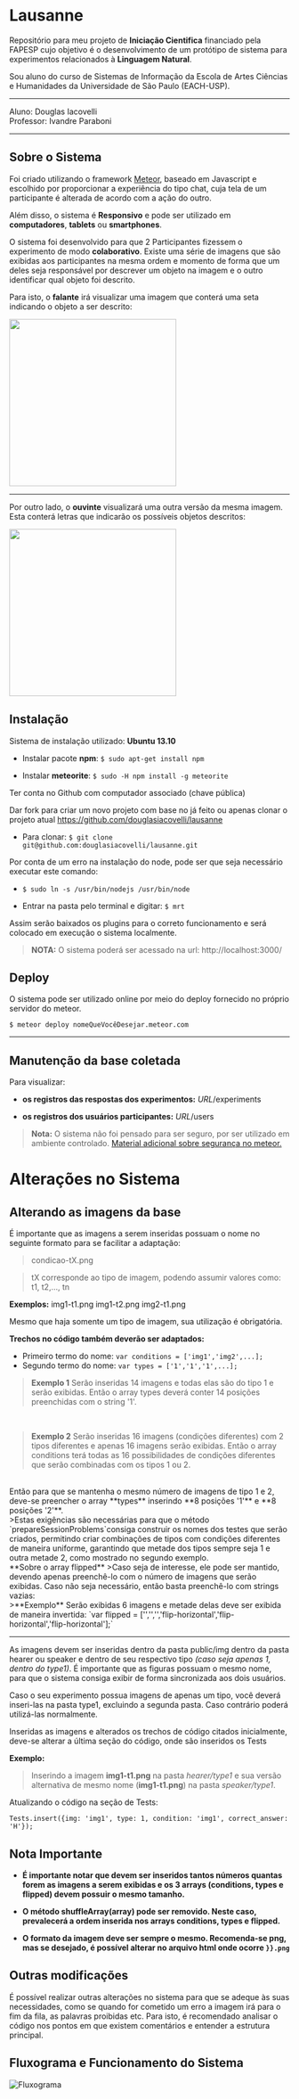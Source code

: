 Lausanne
=====================

Repositório para meu projeto de **Iniciação Cientifica** financiado pela FAPESP cujo objetivo é o desenvolvimento de um protótipo de sistema para experimentos relacionados à **Linguagem Natural**.

Sou aluno do curso de Sistemas de Informação da Escola de Artes Ciências e Humanidades da Universidade de São Paulo (EACH-USP).

---------------------------
Aluno: Douglas Iacovelli<br>
Professor: Ivandre Paraboni

----------

Sobre o Sistema
--------
Foi criado utilizando o framework [Meteor](https://www.meteor.com/), baseado em Javascript e escolhido por proporcionar a experiência do tipo chat, cuja tela de um participante é alterada de acordo com a ação do outro.

Além disso, o sistema é **Responsivo** e pode ser utilizado em **computadores**, **tablets** ou **smartphones**.

O sistema foi desenvolvido para que 2 Participantes fizessem o experimento de modo **colaborativo**. Existe uma série de imagens que são exibidas aos participantes na mesma ordem e momento de forma que um deles seja responsável por descrever um objeto na imagem e o outro identificar qual objeto foi descrito.

Para isto, o **falante** irá visualizar uma imagem que conterá uma seta indicando o objeto a ser descrito:

<img src="http://i.imgur.com/QeHUiq3.png" style="width: 300px;"/>
<br>


----------


Por outro lado, o **ouvinte** visualizará uma outra versão da mesma imagem. Esta conterá letras que indicarão os possíveis objetos descritos:

<img src="http://i.imgur.com/YtrIhLe.png" style="width: 300px;"/>
<br>

Instalação
---------

Sistema de instalação utilizado: **Ubuntu 13.10**

- Instalar pacote **npm**: `$ sudo apt-get install npm`

- Instalar **meteorite**: `$ sudo -H npm install -g meteorite`

Ter conta no Github com computador associado (chave pública)

Dar fork para criar um novo projeto com base no já feito ou apenas clonar o projeto atual https://github.com/douglasiacovelli/lausanne

- Para clonar: `$ git clone git@github.com:douglasiacovelli/lausanne.git`

Por conta de um erro na instalação do node, pode ser que seja necessário executar este comando:

- `$ sudo ln -s /usr/bin/nodejs /usr/bin/node`

- Entrar na pasta pelo terminal e digitar: `$ mrt`

Assim serão baixados os plugins para o correto funcionamento e será colocado em execução o sistema localmente.

> **NOTA:** O sistema poderá ser acessado na url: http://localhost:3000/

Deploy
------

O sistema pode ser utilizado online por meio do deploy fornecido no próprio servidor do meteor.

`$ meteor deploy nomeQueVocêDesejar.meteor.com`


----------

Manutenção da base coletada
-----------------
Para visualizar:

- **os registros das respostas dos experimentos:** *URL*/experiments
    
- **os registros dos usuários participantes:** *URL*/users


>**Nota:** O sistema não foi pensado para ser seguro, por ser utilizado em ambiente controlado. [Material adicional sobre segurança no meteor.][1]


Alterações no Sistema
=====================
Alterando as imagens da base
-------------------
É importante que as imagens a serem inseridas possuam o nome no seguinte formato para se facilitar a adaptação:

>condicao-tX.png

>tX corresponde ao tipo de imagem, podendo assumir valores como: t1, t2,..., tn

**Exemplos:**
img1-t1.png
img1-t2.png
img2-t1.png

Mesmo que haja somente um tipo de imagem, sua utilização é obrigatória.
<br>

**Trechos no código também deverão ser adaptados:**

 - Primeiro termo do nome: `var conditions = ['img1','img2',...];`
 - Segundo termo do nome: `var types = ['1','1','1',...];`


>**Exemplo 1**
Serão inseridas 14 imagens e todas elas são do tipo 1 e serão exibidas. Então o array types deverá conter 14 posições preenchidas com o string '1'. 
<br>

>**Exemplo 2**
Serão inseridas 16 imagens (condições diferentes) com 2 tipos diferentes e apenas 16 imagens serão exibidas. Então o array conditions terá todas as 16 possibilidades de condições diferentes que serão combinadas com os tipos 1 ou 2.
<br>
Então para que se mantenha o mesmo número de imagens de tipo 1 e 2, deve-se preencher o array **types** inserindo **8 posições '1'** e **8 posições '2'**.

<br>
>Estas exigências são necessárias para que o método `prepareSessionProblems`consiga construir os nomes dos testes que serão criados, permitindo criar combinações de tipos com condições diferentes de maneira uniforme, garantindo que metade dos tipos sempre seja 1 e outra metade 2, como mostrado no segundo exemplo.

<br>
**Sobre o array flipped**
>Caso seja de interesse, ele pode ser mantido, devendo apenas preenchê-lo com o número de imagens que serão exibidas. Caso não seja necessário, então basta preenchê-lo com strings vazias:
<br>
>**Exemplo**
Serão exibidas 6 imagens e metade delas deve ser exibida de maneira invertida:
`var flipped = ['','','','flip-horizontal','flip-horizontal','flip-horizontal'];`
<br>

----
As imagens devem ser inseridas dentro da pasta public/img dentro da pasta hearer ou speaker e dentro de seu respectivo tipo *(caso seja apenas 1, dentro do type1)*. É importante que as figuras possuam o mesmo nome, para que o sistema consiga exibir de forma sincronizada aos dois usuários.

Caso o seu experimento possua imagens de apenas um tipo, você deverá inseri-las na pasta type1, excluindo a segunda pasta. Caso contrário poderá utilizá-las normalmente.

Inseridas as imagens e alterados os trechos de código citados inicialmente, deve-se alterar a última seção do código, onde são inseridos os Tests

**Exemplo:**
>Inserindo a imagem **img1-t1.png** na pasta *hearer/type1* e sua versão alternativa de mesmo nome (**img1-t1.png**) na pasta *speaker/type1*.

Atualizando o código na seção de Tests:

`Tests.insert({img: 'img1', type: 1, condition: 'img1', correct_answer: 'H'});`

Nota Importante
----------

 - **É importante notar que devem ser inseridos tantos números quantas forem as imagens a serem exibidas e os 3 arrays (conditions, types e flipped) devem possuir o mesmo tamanho.**

 - **O método shuffleArray(array) pode ser removido. Neste caso, prevalecerá a ordem inserida nos arrays conditions, types e flipped.**
 - **O formato da imagem deve ser sempre o mesmo. Recomenda-se png, mas se desejado, é possível alterar no arquivo html onde ocorre `}}.png`**

Outras modificações
-------------------

    
É possível realizar outras alterações no sistema para que se adeque às suas necessidades, como se quando for cometido um erro a imagem irá para o fim da fila, as palavras proibidas etc. Para isto, é recomendado analisar o código nos pontos em que existem comentários e entender a estrutura principal.


Fluxograma e Funcionamento do Sistema
------------------------
![Fluxograma][2]
  


  [1]: http://docs.meteor.com/#dataandsecurity
  [2]: http://i.imgur.com/1IPmMWz.jpg